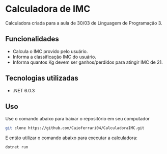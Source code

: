# Calculadora de IMC

Calculadora criada para a aula de 30/03 de Linguagem de Programação 3.

## Funcionalidades

- Calcula o IMC provido pelo usuário.
- Informa a classificação IMC do usuário.
- Informa quantos Kg devem ser ganhos/perdidos para atingir IMC de 21.

## Tecnologias utilizadas

- .NET 6.0.3

## Uso

Use o comando abaixo para baixar o repositório em seu computador

```bash
git clone https://github.com/Caioferrari04/CalculadoraIMC.git
```
 E então utilizar o comando abaixo para executar a calculadora:
 
 ```
 dotnet run
 ```

  